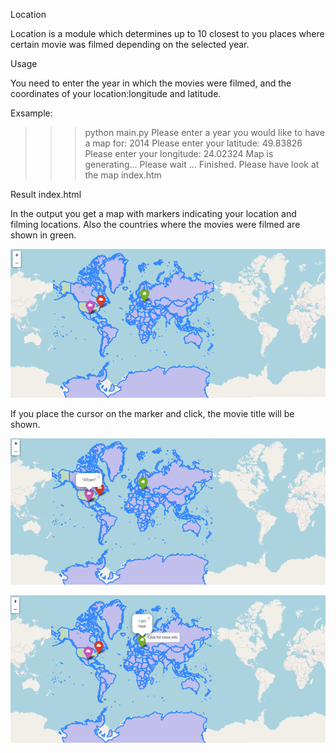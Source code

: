 Location

Location is a module which determines up to 10 closest to you places where certain movie was filmed depending on the selected year.

Usage

You need to enter the year in which the movies were filmed, and the coordinates of your location:longitude and latitude.

Exsample:
>>> python main.py
    Please enter a year you would like to have a map for: 2014
    Please enter your latitude: 49.83826
    Please enter your longitude: 24.02324
    Map is generating...
    Please wait ...
    Finished. Please have look at the map index.htm

Result index.html

In the output you get a map with markers indicating your location and filming locations. Also the countries where the movies were filmed are shown in green. 

![](images/1.png)

If you place the cursor on the marker and click, the movie title will be shown.

![](images/3.png)

![](images/2.png)